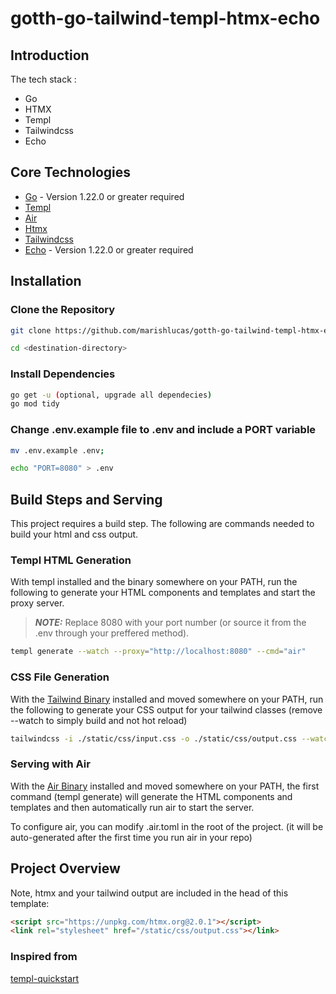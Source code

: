 # gotth-go-tailwind-templ-htmx-echo

## Introduction

The tech stack :

- Go
- HTMX
- Templ
- Tailwindcss
- Echo

## Core Technologies

- [Go](https://go.dev/) - Version 1.22.0 or greater required
- [Templ](https://templ.guide/)
- [Air](https://github.com/cosmtrek/air)
- [Htmx](https://htmx.org/)
- [Tailwindcss](https://tailwindcss.com/)
- [Echo](https://echo.labstack.com/) - Version 1.22.0 or greater required

## Installation

### Clone the Repository

```bash
git clone https://github.com/marishlucas/gotth-go-tailwind-templ-htmx-echo <destination-directory>
```

```bash
cd <destination-directory>
```

### Install Dependencies

```bash
go get -u (optional, upgrade all dependecies)
go mod tidy
```

### Change .env.example file to .env and include a PORT variable

```bash
mv .env.example .env;
```

```bash
echo "PORT=8080" > .env
```

## Build Steps and Serving

This project requires a build step. The following are commands needed to build your html and css output.

### Templ HTML Generation

With templ installed and the binary somewhere on your PATH, run the following to generate your HTML components and templates and start the proxy server.

> **_NOTE:_** Replace 8080 with your port number (or source it from the .env through your preffered method).

```bash
templ generate --watch --proxy="http://localhost:8080" --cmd="air"
```

### CSS File Generation

With the [Tailwind Binary](https://tailwindcss.com/blog/standalone-cli) installed and moved somewhere on your PATH, run the following to generate your CSS output for your tailwind classes (remove --watch to simply build and not hot reload)

```bash
tailwindcss -i ./static/css/input.css -o ./static/css/output.css --watch
```

### Serving with Air

With the [Air Binary](https://github.com/cosmtrek/air) installed and moved somewhere on your PATH, the first command (templ generate) will generate the HTML components and templates and then automatically run air to start the server.

To configure air, you can modify .air.toml in the root of the project. (it will be auto-generated after the first time you run air in your repo)

## Project Overview

Note, htmx and your tailwind output are included in the head of this template:

```html
<script src="https://unpkg.com/htmx.org@2.0.1"></script>
<link rel="stylesheet" href="/static/css/output.css"></link>
```

### Inspired from

[templ-quickstart](https://github.com/phillip-england/templ-quickstart)
